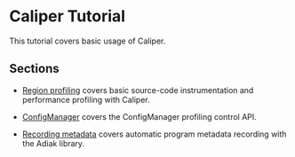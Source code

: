 # Caliper Tutorial

This tutorial covers basic usage of Caliper.

## Sections

* [Region profiling](region_profiling.md) covers basic source-code instrumentation 
  and performance profiling with Caliper.

* [ConfigManager](configmanager.md) covers the ConfigManager profiling control API.

* [Recording metadata](recording_metadata.md) covers automatic program metadata
  recording with the Adiak library.
